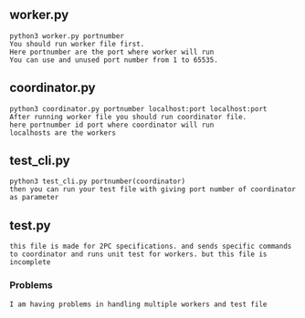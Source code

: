 ## worker.py 
	python3 worker.py portnumber
	You should run worker file first.
	Here portnumber are the port where worker will run
	You can use and unused port number from 1 to 65535.

## coordinator.py
	python3 coordinator.py portnumber localhost:port localhost:port
	After running worker file you should run coordinator file.
	here portnumber id port where coordinator will run 
	localhosts are the workers

## test_cli.py
	python3 test_cli.py portnumber(coordinator)
	then you can run your test file with giving port number of coordinator as parameter		


## test.py
	this file is made for 2PC specifications. and sends specific commands to coordinator and runs unit test for workers. but this file is incomplete

### Problems
	I am having problems in handling multiple workers and test file	